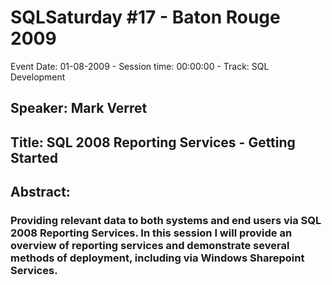 # SQLSaturday #17 - Baton Rouge 2009
Event Date: 01-08-2009 - Session time: 00:00:00 - Track: SQL Development
## Speaker: Mark Verret
## Title: SQL 2008 Reporting Services - Getting Started
## Abstract:
### Providing relevant data to both systems and end users via SQL 2008 Reporting Services.  In this session I will provide an overview of reporting services and demonstrate several methods of deployment, including via Windows Sharepoint Services.
